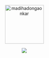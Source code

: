 <p align="center"><img width="125" src="https://komarev.com/ghpvc/?username=madihadongaonkar&style&color=yellowgreen" alt="madihadongaonkar"></p>
<p align="center"><a href="https://github.com/madihadongaonkar"><img src="https://github-readme-stats.vercel.app/api?username=madihadongaonkar&show_icons=true&theme=merko"></a></p>


